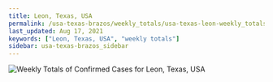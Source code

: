 ```yaml
---
title: Leon, Texas, USA
permalink: /usa-texas-brazos/weekly_totals/usa-texas-leon-weekly_totals.html
last_updated: Aug 17, 2021
keywords: ["Leon, Texas, USA", "weekly totals"]
sidebar: usa-texas-brazos_sidebar
---
```


![Weekly Totals of Confirmed Cases for Leon, Texas, USA](/covid_tracker/images/graphs/usa-texas-leon-weekly_totals_graph.png)
